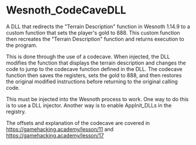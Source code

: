 # Wesnoth_CodeCaveDLL

A DLL that redirects the "Terrain Description" function in Wesnoth 1.14.9 to a custom function that sets the player's gold to 888. This custom function then recreates the "Terrain Description" function and returns execution to the program.
	
This is done through the use of a codecave. When injected, the DLL modifies the function that displays the terrain description and changes the code to jump to the codecave function defined in the DLL. The codecave function then saves the registers, sets the gold to 888, and then restores the original modified instructions before returning to the original calling code.
	
This must be injected into the Wesnoth process to work. One way to do this is to use a DLL injector. Another way is to enable AppInit_DLLs in the registry.
	
The offsets and explanation of the codecave are covered in https://gamehacking.academy/lesson/11 and https://gamehacking.academy/lesson/17

